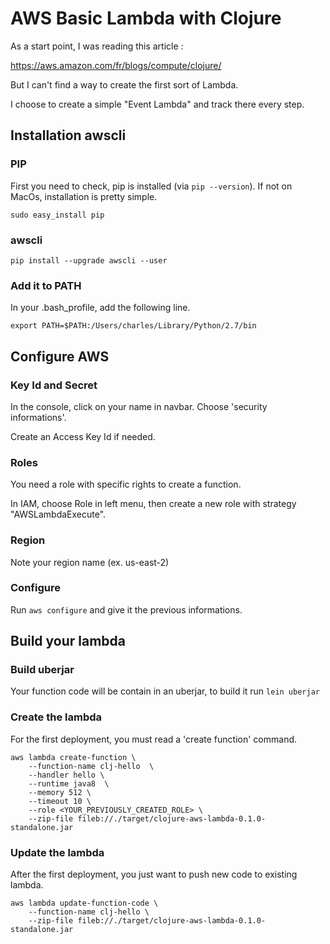 # AWS Basic Lambda with Clojure

As a start point, I was reading this article :

https://aws.amazon.com/fr/blogs/compute/clojure/

But I can't find a way to create the first sort of Lambda.

I choose to create a simple "Event Lambda" and track there every step.

## Installation awscli

### PIP

First you need to check, pip is installed (via `pip --version`). If not on MacOs, installation is pretty simple.

`sudo easy_install pip`

### awscli

`pip install --upgrade awscli --user`

### Add it to PATH

In your .bash_profile, add the following line.

`export PATH=$PATH:/Users/charles/Library/Python/2.7/bin`

## Configure AWS

### Key Id and Secret

In the console, click on your name in navbar. Choose 'security informations'.

Create an Access Key Id if needed.

### Roles

You need a role with specific rights to create a function.

In IAM, choose Role in left menu, then create a new role with strategy "AWSLambdaExecute".

### Region

Note your region name (ex. us-east-2)

### Configure

Run `aws configure` and give it the previous informations.

## Build your lambda

### Build uberjar

Your function code will be contain in an uberjar, to build it run `lein uberjar`

### Create the lambda

For the first deployment, you must read a 'create function' command.

```
aws lambda create-function \
    --function-name clj-hello  \
    --handler hello \
    --runtime java8  \
    --memory 512 \
    --timeout 10 \
    --role <YOUR_PREVIOUSLY_CREATED_ROLE> \
    --zip-file fileb://./target/clojure-aws-lambda-0.1.0-standalone.jar
```

### Update the lambda

After the first deployment, you just want to push new code to existing lambda.

```
aws lambda update-function-code \
    --function-name clj-hello \
    --zip-file fileb://./target/clojure-aws-lambda-0.1.0-standalone.jar
```
